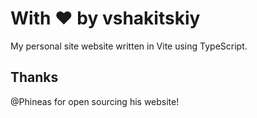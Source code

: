 # With ♥ by vshakitskiy

My personal site website written in Vite using TypeScript.

## Thanks
@Phineas for open sourcing his website!
